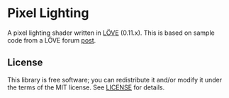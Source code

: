 # Pixel Lighting

A pixel lighting shader written in [LÖVE](https://love2d.org/) (0.11.x). This is based on sample code from a LÖVE forum [post](https://love2d.org/forums/viewtopic.php?f=5&t=11076).

## License
This library is free software; you can redistribute it and/or modify it under
the terms of the MIT license. See [LICENSE](LICENSE) for details.